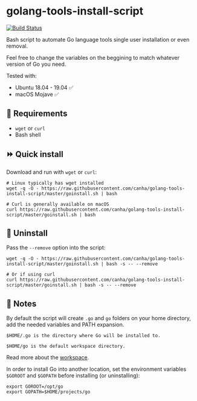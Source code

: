 # golang-tools-install-script

[![Build Status](https://travis-ci.org/canha/golang-tools-install-script.svg?branch=master)](https://travis-ci.org/canha/golang-tools-install-script)

Bash script to automate Go language tools single user installation or even removal.

Feel free to change the variables on the beggining to match whatever version of Go you need.

Tested with:

* Ubuntu 18.04 - 19.04 :white_check_mark:
* macOS Mojave :white_check_mark:

## :hammer: Requirements
* `wget` or `curl`
* Bash shell

##  :fast_forward: Quick install

Download and run with `wget` or `curl`:

```shell
# Linux typically has wget installed
wget -q -O - https://raw.githubusercontent.com/canha/golang-tools-install-script/master/goinstall.sh | bash

# Curl is generally available on macOS
curl https://raw.githubusercontent.com/canha/golang-tools-install-script/master/goinstall.sh | bash
```

##  :no_entry_sign: Uninstall

Pass the `--remove` option into the script:
```shell
wget -q -O - https://raw.githubusercontent.com/canha/golang-tools-install-script/master/goinstall.sh | bash -s -- --remove

# Or if using curl
curl https://raw.githubusercontent.com/canha/golang-tools-install-script/master/goinstall.sh | bash -s -- --remove
```

## :pencil: Notes

By default the script will create `.go` and `go` folders on your home directory, add the needed variables and PATH expansion.

`$HOME/.go is the directory where Go will be installed to.`

`$HOME/go is the default workspace directory.`

Read more about the [workspace](http://golang.org/doc/code.html).

In order to install Go into another location, set the environment variables `$GOROOT` and `$GOPATH` before installing (or uninstalling):
```shell
export GOROOT=/opt/go
export GOPATH=$HOME/projects/go
```
